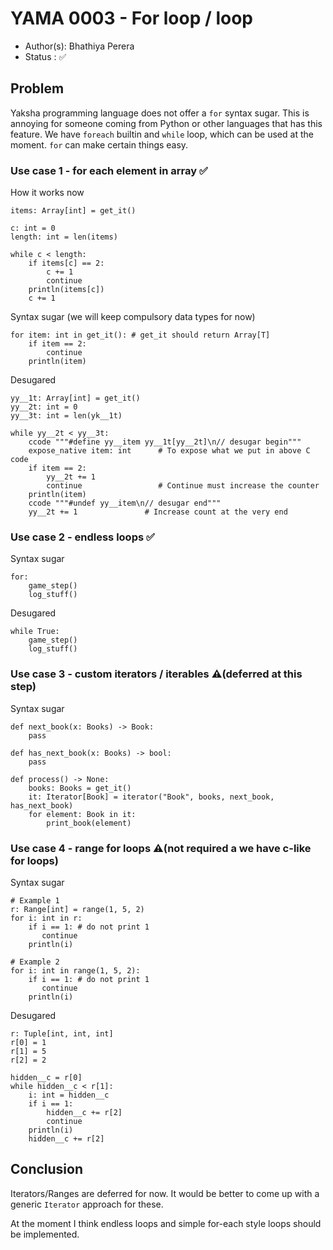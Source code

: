 # YAMA 0003 - For loop / loop

- Author(s): Bhathiya Perera
- Status   : ✅

<!-- different languages for code blocks are used to get maximum syntax matching for free, please ignore -->

## Problem

Yaksha programming language does not offer a `for` syntax sugar. This is annoying for someone coming from Python or other languages that has this feature. 
We have `foreach` builtin and `while` loop, which can be used at the moment. `for` can make certain things easy.

### Use case 1 - for each element in array ✅

How it works now

```yaksha
items: Array[int] = get_it()

c: int = 0
length: int = len(items)

while c < length:
    if items[c] == 2:
        c += 1 
        continue
    println(items[c])
    c += 1
```

Syntax sugar (we will keep compulsory data types for now)

```yaksha
for item: int in get_it(): # get_it should return Array[T]
    if item == 2:
        continue
    println(item)
```

Desugared 

```yaksha
yy__1t: Array[int] = get_it()
yy__2t: int = 0
yy__3t: int = len(yk__1t)

while yy__2t < yy__3t:
    ccode """#define yy__item yy__1t[yy__2t]\n// desugar begin"""
    expose_native item: int      # To expose what we put in above C code
    if item == 2:
        yy__2t += 1
        continue                 # Continue must increase the counter
    println(item)
    ccode """#undef yy__item\n// desugar end"""
    yy__2t += 1               # Increase count at the very end
```

### Use case 2 - endless loops ✅

Syntax sugar

```yaksha
for:
    game_step()
    log_stuff()
```

Desugared

```yaksha
while True:
    game_step()
    log_stuff()
```

### Use case 3 - custom iterators / iterables ⚠️(deferred at this step)

Syntax sugar

```yaksha
def next_book(x: Books) -> Book:
    pass

def has_next_book(x: Books) -> bool:
    pass

def process() -> None:
    books: Books = get_it()
    it: Iterator[Book] = iterator("Book", books, next_book, has_next_book)
    for element: Book in it:
        print_book(element)
```

### Use case 4 - range for loops ⚠️(not required a we have c-like for loops)

Syntax sugar

```yaksha
# Example 1
r: Range[int] = range(1, 5, 2)
for i: int in r:
    if i == 1: # do not print 1
       continue
    println(i)

# Example 2
for i: int in range(1, 5, 2):
    if i == 1: # do not print 1
       continue
    println(i)
```

Desugared

```yaksha
r: Tuple[int, int, int]
r[0] = 1
r[1] = 5
r[2] = 2

hidden__c = r[0]
while hidden__c < r[1]:
    i: int = hidden__c
    if i == 1:
        hidden__c += r[2]
        continue
    println(i)
    hidden__c += r[2]
```

## Conclusion

Iterators/Ranges are deferred for now. It would be better to come up with a generic `Iterator` approach for these.

At the moment I think endless loops and simple for-each style loops should be implemented.
